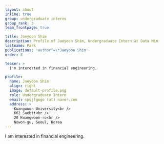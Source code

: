 ```yaml
---
layout: about
inline: true
group: undergraduate interns
group_rank: 3
team_frontpage: true

title: Jaeyoon Shim
description: Profile of Jaeyoon Shim, Undergraduate Intern at Data Mining Lab.
lastname: Park
publications: 'author^=\*Jaeyoon Shim'
order: 8

teaser: >
  I'm interested in financial engineering.

profile:
  name: Jaeyoon Shim
  align: right
  image: default-profile.png
  role: Undergraduate Intern
  email: spqjfgogo (at) naver.com
  address: >
    Kwangwoon University<br />
    602 Saebit<br />
    20 Kwangwoon-ro<br />
    Nowon-gu, Seoul, Korea
---
```


I am interested in financial engineering.
